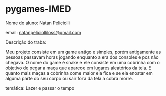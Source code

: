 # pygames-IMED
Nome do aluno: Natan Peliciolli 

email: natanpeliciolliloss@gmail.com 

Descrição do traba:

Meu projeto consiste em um game antigo e simples, porém antigamente as pessoas passavam horas jogando enquanto a era dos consoles e pcs não chegava.
O nome do game é snake e ele consiste em uma cobrinha com o objetivo de pegar a maça que aparece em lugares aleatórios da tela.
E quanto mais maças a cobrinha come maior ela fica e se ela enostar em alguma parte do seu corpo ou sair fora da tela a cobra morre. 

temática: Lazer e passar o tempo
